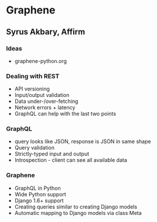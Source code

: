 # Graphene
## Syrus Akbary, Affirm

### Ideas

* graphene-python.org

### Dealing with REST

* API versioning
* Input/output validation
* Data under-/over-fetching
* Network errors + latency
* GraphQL can help with the last two points

### GraphQL

* query looks like JSON, response is JSON in same shape
* Query validation
* Strictly-typed input and output
* Introspection - client can see all available data

### Graphene

* GraphQL in Python
* Wide Python support
* Django 1.6+ support
* Creating queries similar to creating Django models
* Automatic mapping to Django models via class Meta
